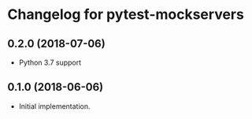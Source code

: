 # Changelog for pytest-mockservers

## 0.2.0 (2018-07-06)

- Python 3.7 support

## 0.1.0 (2018-06-06)

- Initial implementation.
